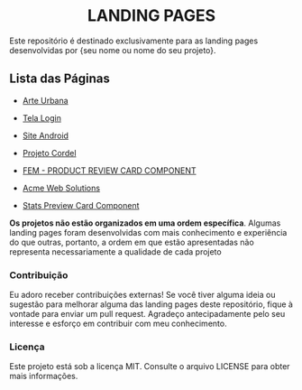 # <div align="center">LANDING PAGES</div>
Este repositório é destinado exclusivamente para as landing pages desenvolvidas por {seu nome ou nome do seu projeto}.

## Lista das Páginas
- [Arte Urbana](https://felilpz.github.io/arte-urbana-vitoria/)

- [Tela Login](https://felilpz.github.io/tela-login/)

- [Site Android](https://felilpz.github.io/site-android/)

- [Projeto Cordel](https://felilpz.github.io/projeto-cordel/)

- [FEM - PRODUCT REVIEW CARD COMPONENT](https://felilpz.github.io/Product-preview-card-component/)

- [Acme Web Solutions](https://felilpz.github.io/Basic-Landing-Page/)

- [Stats Preview Card Component](https://felilpz.github.io/stats-preview-card-component/)

<strong>Os projetos não estão organizados em uma ordem específica</strong>. Algumas landing pages foram desenvolvidas com mais conhecimento e experiência do que outras, portanto, a ordem em que estão apresentadas não representa necessariamente a qualidade de cada projeto


### Contribuição
Eu adoro receber contribuições externas! Se você tiver alguma ideia ou sugestão para melhorar alguma das landing pages deste repositório, fique à vontade para enviar um pull request. Agradeço antecipadamente pelo seu interesse e esforço em contribuir com meu conhecimento.

### Licença
Este projeto está sob a licença MIT. Consulte o arquivo LICENSE para obter mais informações.
